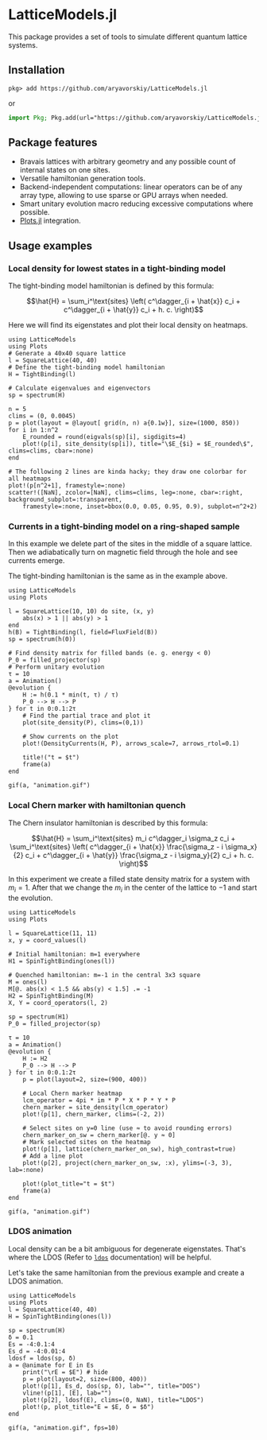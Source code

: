 # LatticeModels.jl

This package provides a set of tools to simulate different quantum lattice systems.

## Installation

```
pkg> add https://github.com/aryavorskiy/LatticeModels.jl
```
or
```julia
import Pkg; Pkg.add(url="https://github.com/aryavorskiy/LatticeModels.jl")
```

## Package features
- Bravais lattices with arbitrary geometry and any possible count of internal states on one sites.
- Versatile hamiltonian generation tools.
- Backend-independent computations: linear operators can be of any array type, allowing to use sparse or GPU arrays when needed.
- Smart unitary evolution macro reducing excessive computations where possible.
- [Plots.jl](https://github.com/JuliaPlots/Plots.jl) integration.

## Usage examples

### Local density for lowest states in a tight-binding model

The tight-binding model hamiltonian is defined by this formula:

$$\hat{H} = \sum_i^\text{sites} \left( c^\dagger_{i + \hat{x}} c_i + c^\dagger_{i + \hat{y}} c_i + h. c. \right)$$

Here we will find its eigenstates and plot their local density on heatmaps.

```@example
using LatticeModels
using Plots
# Generate a 40x40 square lattice
l = SquareLattice(40, 40)
# Define the tight-binding model hamiltonian
H = TightBinding(l)

# Calculate eigenvalues and eigenvectors
sp = spectrum(H)

n = 5
clims = (0, 0.0045)
p = plot(layout = @layout[ grid(n, n) a{0.1w}], size=(1000, 850))
for i in 1:n^2
    E_rounded = round(eigvals(sp)[i], sigdigits=4)
    plot!(p[i], site_density(sp[i]), title="\$E_{$i} = $E_rounded\$", clims=clims, cbar=:none)
end

# The following 2 lines are kinda hacky; they draw one colorbar for all heatmaps
plot!(p[n^2+1], framestyle=:none)
scatter!([NaN], zcolor=[NaN], clims=clims, leg=:none, cbar=:right, background_subplot=:transparent, 
    framestyle=:none, inset=bbox(0.0, 0.05, 0.95, 0.9), subplot=n^2+2)
```

### Currents in a tight-binding model on a ring-shaped sample

In this example we delete part of the sites in the middle of a square lattice. 
Then we adiabatically turn on magnetic field through the hole and see currents emerge.

The tight-binding hamiltonian is the same as in the example above.

```@example
using LatticeModels
using Plots

l = SquareLattice(10, 10) do site, (x, y)
    abs(x) > 1 || abs(y) > 1
end
h(B) = TightBinding(l, field=FluxField(B))
sp = spectrum(h(0))

# Find density matrix for filled bands (e. g. energy < 0)
P_0 = filled_projector(sp)
# Perform unitary evolution
τ = 10
a = Animation()
@evolution {
    H := h(0.1 * min(t, τ) / τ)
    P_0 --> H --> P
} for t in 0:0.1:2τ
    # Find the partial trace and plot it
    plot(site_density(P), clims=(0,1))

    # Show currents on the plot
    plot!(DensityCurrents(H, P), arrows_scale=7, arrows_rtol=0.1)

    title!("t = $t")
    frame(a)
end

gif(a, "animation.gif")
```

### Local Chern marker with hamiltonian quench

The Chern insulator hamiltonian is described by this formula:

$$\hat{H} = 
\sum_i^\text{sites} m_i c^\dagger_i \sigma_z c_i + 
\sum_i^\text{sites} \left( 
c^\dagger_{i + \hat{x}} \frac{\sigma_z - i \sigma_x}{2} c_i + 
c^\dagger_{i + \hat{y}} \frac{\sigma_z - i \sigma_y}{2} c_i + 
h. c. \right)$$

In this experiment we create a filled state density matrix for a system with $m_i = 1$. 
After that we change the $m_i$ in the center of the lattice to $-1$ and start the evolution.

```@example
using LatticeModels
using Plots

l = SquareLattice(11, 11)
x, y = coord_values(l)

# Initial hamiltonian: m=1 everywhere
H1 = SpinTightBinding(ones(l))

# Quenched hamiltonian: m=-1 in the central 3x3 square
M = ones(l)
M[@. abs(x) < 1.5 && abs(y) < 1.5] .= -1
H2 = SpinTightBinding(M)
X, Y = coord_operators(l, 2)

sp = spectrum(H1)
P_0 = filled_projector(sp)

τ = 10
a = Animation()
@evolution {
    H := H2
    P_0 --> H --> P
} for t in 0:0.1:2τ
    p = plot(layout=2, size=(900, 400))

    # Local Chern marker heatmap
    lcm_operator = 4pi * im * P * X * P * Y * P
    chern_marker = site_density(lcm_operator)
    plot!(p[1], chern_marker, clims=(-2, 2))

    # Select sites on y=0 line (use ≈ to avoid rounding errors)
    chern_marker_on_sw = chern_marker[@. y ≈ 0]
    # Mark selected sites on the heatmap
    plot!(p[1], lattice(chern_marker_on_sw), high_contrast=true)
    # Add a line plot
    plot!(p[2], project(chern_marker_on_sw, :x), ylims=(-3, 3), lab=:none)

    plot!(plot_title="t = $t")
    frame(a)
end

gif(a, "animation.gif")
```

### LDOS animation

Local density can be a bit ambiguous for degenerate eigenstates. That's where the LDOS (Refer to [`ldos`](@ref) documentation) will be helpful.

Let's take the same hamiltonian from the previous example and create a LDOS animation.

```@example
using LatticeModels
using Plots
l = SquareLattice(40, 40)
H = SpinTightBinding(ones(l))

sp = spectrum(H)
δ = 0.1
Es = -4:0.1:4
Es_d = -4:0.01:4
ldosf = ldos(sp, δ)
a = @animate for E in Es
    print("\rE = $E") # hide
    p = plot(layout=2, size=(800, 400))
    plot!(p[1], Es_d, dos(sp, δ), lab="", title="DOS")
    vline!(p[1], [E], lab="")
    plot!(p[2], ldosf(E), clims=(0, NaN), title="LDOS")
    plot!(p, plot_title="E = $E, δ = $δ")
end

gif(a, "animation.gif", fps=10)
```

